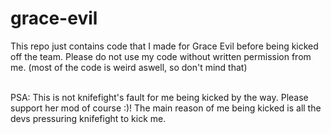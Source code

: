 # grace-evil
This repo just contains code that I made for Grace Evil before being kicked off the team. Please do not use my code without written permission from me. (most of the code is weird aswell, so don't mind that)<br><br>

PSA: This is not knifefight's fault for me being kicked by the way. Please support her mod of course :)! The main reason of me being kicked is all the devs pressuring knifefight to kick me.
